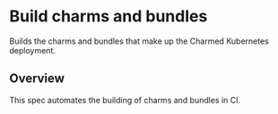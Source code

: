 # Build charms and bundles
Builds the charms and bundles that make up the Charmed Kubernetes deployment.

## Overview

This spec automates the building of charms and bundles in CI.

